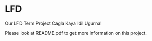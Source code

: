 # LFD
Our LFD Term Project
Cagla Kaya
Idil Ugurnal

Please look at README.pdf to get more information on this project.
